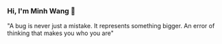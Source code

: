 ### Hi, I'm Minh Wang 👋
"A bug is never just a mistake. It represents something bigger. An error of thinking that makes you who you are"
